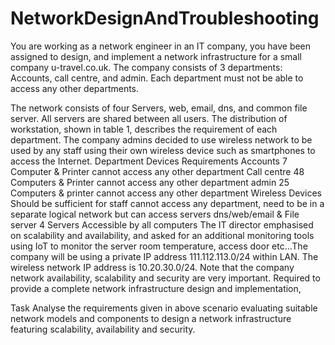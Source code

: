 # NetworkDesignAndTroubleshooting


You are working as a network engineer in an IT company, you have been assigned to design, and implement a network infrastructure for a small company u-travel.co.uk. The company consists of 3 departments: Accounts, call centre, and admin. Each department must not be able to access any other departments.
 
The network consists of four Servers, web, email, dns, and common file server. All servers are shared between all users. The distribution of workstation, shown in table 1, describes the requirement of each department. The company admins decided to use wireless network to be used by any staff using their own wireless device such as smartphones to access the Internet.
Department	Devices	Requirements
Accounts	7 Computer & Printer	cannot access any other department
Call centre	48 Computers & Printer	cannot access any other department
admin	25 Computers & printer	cannot access any other department
Wireless Devices	Should be sufficient for staff	cannot access any department, need to be in a separate logical network but can access servers
dns/web/email & File server	4 Servers	Accessible by all computers
The IT director emphasised on scalability and availability, and asked for an additional monitoring tools using IoT to monitor the server room temperature, access door etc…The company will be using a private IP address 111.112.113.0/24 within LAN. The wireless network IP address is 10.20.30.0/24. Note that the company network availability, scalability and security are very important. Required to provide a complete network infrastructure design and implementation,

Task 
Analyse the requirements given in above scenario evaluating suitable network models and components to design a network infrastructure featuring scalability, availability and security.
